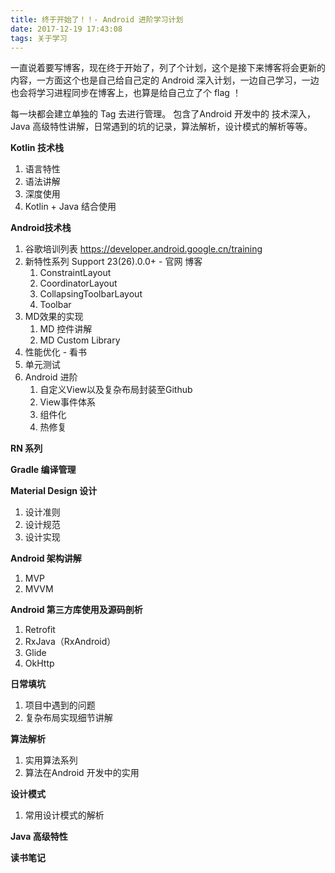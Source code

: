 ```yaml
---
title: 终于开始了！！- Android 进阶学习计划
date: 2017-12-19 17:43:08
tags: 关于学习
---
```


一直说着要写博客，现在终于开始了，列了个计划，这个是接下来博客将会更新的内容，一方面这个也是自己给自己定的 Android 深入计划，一边自己学习，一边也会将学习进程同步在博客上，也算是给自己立了个 flag ！

每一块都会建立单独的 Tag 去进行管理。 包含了Android 开发中的 技术深入，Java 高级特性讲解，日常遇到的坑的记录，算法解析，设计模式的解析等等。
          
**Kotlin 技术栈**
1. 语言特性
2. 语法讲解
3. 深度使用
4. Kotlin + Java 结合使用

**Android技术栈**
1. 谷歌培训列表 https://developer.android.google.cn/training
2. 新特性系列 Support 23(26).0.0+  - 官网 博客
    1. ConstraintLayout
    2. CoordinatorLayout 
    3. CollapsingToolbarLayout
    4. Toolbar
3. MD效果的实现
    1. MD 控件讲解
    2. MD Custom Library
4. 性能优化 - 看书
5. 单元测试
6. Android 进阶
    1. 自定义View以及复杂布局封装至Github
    2. View事件体系
    3. 组件化
    4. 热修复

**RN 系列**

**Gradle 编译管理**

**Material Design 设计**
1. 设计准则
2. 设计规范
3. 设计实现

**Android 架构讲解**
1. MVP
2. MVVM

**Android 第三方库使用及源码剖析**
1. Retrofit
2. RxJava（RxAndroid）
3. Glide
4. OkHttp

**日常填坑**
1. 项目中遇到的问题
2. 复杂布局实现细节讲解

**算法解析**
1. 实用算法系列
2. 算法在Android 开发中的实用
        
**设计模式**
1. 常用设计模式的解析

**Java 高级特性**

**读书笔记**